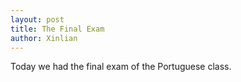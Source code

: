 ```yaml
---
layout: post
title: The Final Exam
author: Xinlian
---
```


Today we had the final exam of the Portuguese class.
